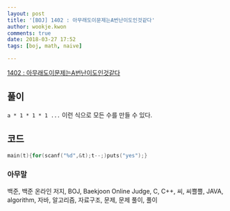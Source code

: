 ```yaml
---
layout: post
title: '[BOJ] 1402 : 아무래도이문제는A번난이도인것같다'
author: wookje.kwon
comments: true
date: 2018-03-27 17:52
tags: [boj, math, naive]

---
```


[1402 : 아무래도이문제는A번난이도인것같다](https://www.acmicpc.net/problem/1402)

## 풀이

`a * 1 * 1 * 1 ...` 이런 식으로 모든 수를 만들 수 있다.

## 코드

```cpp
main(t){for(scanf("%d",&t);t--;)puts("yes");}
```

### 아무말  
백준, 백준 온라인 저지, BOJ, Baekjoon Online Judge, C, C++, 씨, 씨쁠쁠, JAVA, algorithm, 자바, 알고리즘, 자료구조, 문제, 문제 풀이, 풀이
